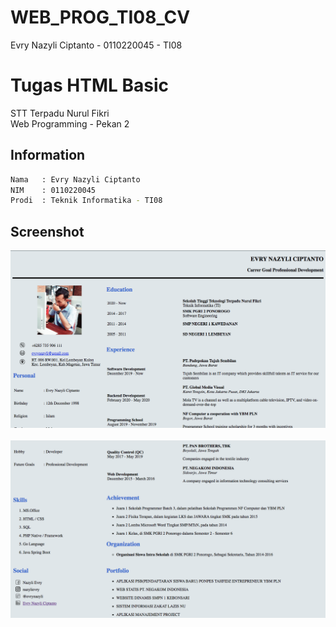 # WEB_PROG_TI08_CV
Evry Nazyli Ciptanto - 0110220045 - TI08
# Tugas HTML Basic

STT Terpadu Nurul Fikri\
Web Programming - Pekan 2

## Information

```bash
Nama   : Evry Nazyli Ciptanto
NIM    : 0110220045
Prodi  : Teknik Informatika - TI08
```

## Screenshot
![picture](assets/ss.png) \
\
![picture](assets/ss2.png)

